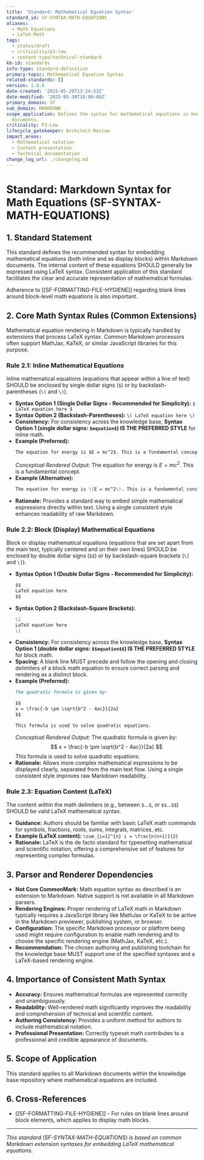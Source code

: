 ```yaml
---
title: 'Standard: Mathematical Equation Syntax'
standard_id: SF-SYNTAX-MATH-EQUATIONS
aliases:
  - Math Equations
  - LaTeX Math
tags:
  - status/draft
  - criticality/p3-low
  - content-type/technical-standard
kb-id: standards
info-type: standard-definition
primary-topic: Mathematical Equation Syntax
related-standards: []
version: 1.0.0
date-created: '2025-05-29T13:24:53Z'
date-modified: '2025-05-30T18:00:00Z'
primary_domain: SF
sub_domain: MARKDOWN
scope_application: Defines the syntax for mathematical equations in knowledge base
  documents.
criticality: P3-Low
lifecycle_gatekeeper: Architect-Review
impact_areas:
  - Mathematical notation
  - Content presentation
  - Technical documentation
change_log_url: ./changelog.md
---
```

# Standard: Markdown Syntax for Math Equations (SF-SYNTAX-MATH-EQUATIONS)

## 1. Standard Statement

This standard defines the recommended syntax for embedding mathematical equations (both inline and as display blocks) within Markdown documents. The internal content of these equations SHOULD generally be expressed using LaTeX syntax. Consistent application of this standard facilitates the clear and accurate representation of mathematical formulas.

Adherence to [[SF-FORMATTING-FILE-HYGIENE]] regarding blank lines around block-level math equations is also important.

## 2. Core Math Syntax Rules (Common Extensions)

Mathematical equation rendering in Markdown is typically handled by extensions that process LaTeX syntax. Common Markdown processors often support MathJax, KaTeX, or similar JavaScript libraries for this purpose.

### Rule 2.1: Inline Mathematical Equations
Inline mathematical equations (equations that appear within a line of text) SHOULD be enclosed by single dollar signs (`$`) or by backslash-parentheses (`\(` and `\)`).
*   **Syntax Option 1 (Single Dollar Signs - Recommended for Simplicity):** `$ LaTeX equation here $`
*   **Syntax Option 2 (Backslash-Parentheses):** `\( LaTeX equation here \)`
*   **Consistency:** For consistency across the knowledge base, **Syntax Option 1 (single dollar signs: `$equation$`) IS THE PREFERRED STYLE** for inline math.
*   **Example (Preferred):**
    ```markdown
    The equation for energy is $E = mc^2$. This is a fundamental concept.
    ```
    *Conceptual Rendered Output:* The equation for energy is $E = mc^2$. This is a fundamental concept.
*   **Example (Alternative):**
    ```markdown
    The equation for energy is \(E = mc^2\). This is a fundamental concept.
    ```
*   **Rationale:** Provides a standard way to embed simple mathematical expressions directly within text. Using a single consistent style enhances readability of raw Markdown.

### Rule 2.2: Block (Display) Mathematical Equations
Block or display mathematical equations (equations that are set apart from the main text, typically centered and on their own lines) SHOULD be enclosed by double dollar signs (`$$`) or by backslash-square brackets (`\[` and `\]`).
*   **Syntax Option 1 (Double Dollar Signs - Recommended for Simplicity):**
    ```markdown
    $$
    LaTeX equation here
    $$
    ```
*   **Syntax Option 2 (Backslash-Square Brackets):**
    ```markdown
    \[
    LaTeX equation here
    \]
    ```
*   **Consistency:** For consistency across the knowledge base, **Syntax Option 1 (double dollar signs: `$$equation$$`) IS THE PREFERRED STYLE** for block math.
*   **Spacing:** A blank line MUST precede and follow the opening and closing delimiters of a block math equation to ensure correct parsing and rendering as a distinct block.
*   **Example (Preferred):**
    ```markdown
    The quadratic formula is given by:

    $$
    x = \frac{-b \pm \sqrt{b^2 - 4ac}}{2a}
    $$

    This formula is used to solve quadratic equations.
    ```
    *Conceptual Rendered Output:*
    The quadratic formula is given by:
    $$
    x = \frac{-b \pm \sqrt{b^2 - 4ac}}{2a}
    $$
    This formula is used to solve quadratic equations.
*   **Rationale:** Allows more complex mathematical expressions to be displayed clearly, separated from the main text flow. Using a single consistent style improves raw Markdown readability.

### Rule 2.3: Equation Content (LaTeX)
The content within the math delimiters (e.g., between `$`...`$`, or `$$`...`$$`) SHOULD be valid LaTeX mathematical syntax.
*   **Guidance:** Authors should be familiar with basic LaTeX math commands for symbols, fractions, roots, sums, integrals, matrices, etc.
*   **Example (LaTeX content):** `\sum_{i=1}^{n} i = \frac{n(n+1)}{2}`
*   **Rationale:** LaTeX is the de facto standard for typesetting mathematical and scientific notation, offering a comprehensive set of features for representing complex formulas.

## 3. Parser and Renderer Dependencies

*   **Not Core CommonMark:** Math equation syntax as described is an extension to Markdown. Native support is not available in all Markdown parsers.
*   **Rendering Engines:** Proper rendering of LaTeX math in Markdown typically requires a JavaScript library like MathJax or KaTeX to be active in the Markdown previewer, publishing system, or browser.
*   **Configuration:** The specific Markdown processor or platform being used might require configuration to enable math rendering and to choose the specific rendering engine (MathJax, KaTeX, etc.).
*   **Recommendation:** The chosen authoring and publishing toolchain for the knowledge base MUST support one of the specified syntaxes and a LaTeX-based rendering engine.

## 4. Importance of Consistent Math Syntax

*   **Accuracy:** Ensures mathematical formulas are represented correctly and unambiguously.
*   **Readability:** Well-rendered math significantly improves the readability and comprehension of technical and scientific content.
*   **Authoring Consistency:** Provides a uniform method for authors to include mathematical notation.
*   **Professional Presentation:** Correctly typeset math contributes to a professional and credible appearance of documents.

## 5. Scope of Application

This standard applies to all Markdown documents within the knowledge base repository where mathematical equations are included.

## 6. Cross-References
- [[SF-FORMATTING-FILE-HYGIENE]] - For rules on blank lines around block elements, which applies to display math blocks.

---
*This standard (SF-SYNTAX-MATH-EQUATIONS) is based on common Markdown extension syntaxes for embedding LaTeX mathematical equations.*
